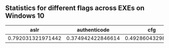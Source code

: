 ## Statistics for different flags across EXEs on Windows 10

| aslr | authenticode | cfg | dynamicBase | forceIntegrity | gs | highEntropyVA |  isolation |  nx |  rfg | safeSEH |  seh |
| ---- | ------------ | --- | ----------- | -------------- | -- | ------------- | ---------- | --- | ---  | ------- | --- |
| 0.792031321971442	| 0.374942422846614 | 0.492860432980193	| 0.796867802855827 | 0.0322432058959005 | 0.652003684937817 | 0.437586365730078 | 1.0 | 0.795485951174574 | 0.0631045601105481 | 0.257254721326578 | 0.913403961308153 |

